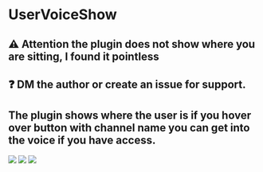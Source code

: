 # UserVoiceShow
## ⚠️ Attention the plugin does not show where you are sitting, I found it pointless
## ❓ DM the author or create an issue for support.

## The plugin shows where the user is if you hover over button with channel name you can get into the voice if you have access.
![](https://cdn.discordapp.com/attachments/864862775439261707/864865379292413962/UserFooter.gif)
![](https://cdn.discordapp.com/attachments/864862775439261707/864877956799529000/UserPopup.gif)
![](https://cdn.discordapp.com/attachments/864862775439261707/870369024482086942/plugin_settings.png)